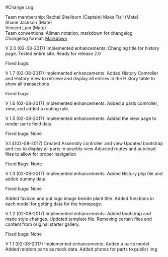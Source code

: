 #Change Log

Team membership:  Rachel Shellborn (Captain)
				  Maks Fisli       (Mate)  
				  Shane Jackson    (Mate)  
				  Vincent Lam      (Mate)  
Team conventions: Allman notation, markdown for changelog  
Changelog format: [Markdown](https://github.com/adam-p/markdown-here/wiki/Markdown-Cheatsheet) 

V 2.0 (02-08-2017)
Implemented enhancements:
Changing title for history page. Tested entire site. Ready for release 2.0

Fixed bugs:

V 1.7 (02-08-2017)
Implemented enhancements:
Added History Controller and History View to retrieve and display all entries in the History table to show all transactions

Fixed bugs:

V 1.6 (02-08-2017)
Implemented enhancements:
Added a parts controller, view, and added a routing rule.

V 1.5 (02-08-2017)
Implemented enhancements:
Added the view page to render parts field data. 

Fixed bugs:
None

V.1.4(02-08-2017)
Created Assembly controller and view
Updated bootstrap and css to display all parts in assebly view
Adjusted routes and autoload files to allow for proper navigation

Fixed Bugs: 
None

V 1.3 (02-08-2017)
Implemented enhancements:
Added History php file and added dummy data

Fixed bugs:
None

Added favicon and put logo image beside plant title.
Added functions in each model for getting data for the homepage.

V 1.2 (02-08-2017)
Implemented enhancements:
Added bootstrap and made style changes.
Updated template file.
Removing certain files and content from original starter gallery.

Fixed bugs:
None

V 1.1 (02-08-2017)
Implemented enhancements:
Added a parts model.
Added random parts as mock data.
Added photos for parts to public/ img


